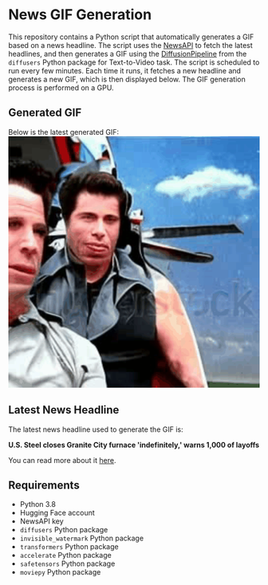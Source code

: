 # News GIF Generation
This repository contains a Python script that automatically generates a GIF based on a news headline. The script uses the [NewsAPI](https://newsapi.org/) to fetch the latest headlines, and then generates a GIF using the [DiffusionPipeline](https://github.com/huggingface/diffusers) from the `diffusers` Python package for Text-to-Video task.
The script is scheduled to run every few minutes. Each time it runs, it fetches a new headline and generates a new GIF, which is then displayed below. The GIF generation process is performed on a GPU.

## Generated GIF
Below is the latest generated GIF:
![Generated GIF](output.gif?raw=true&v=1701329688)

## Latest News Headline
The latest news headline used to generate the GIF is:

**U.S. Steel closes Granite City furnace 'indefinitely,' warns 1,000 of layoffs**

You can read more about it [here](https://www.stltoday.com/news/local/business/u-s-steel-closes-granite-city-furnace-indefinitely-warns-1-000-of-layoffs/article_ab640c26-8e3a-11ee-bb7f-47845afb44c9.html).

## Requirements
- Python 3.8
- Hugging Face account
- NewsAPI key
- `diffusers` Python package
- `invisible_watermark` Python package
- `transformers` Python package
- `accelerate` Python package
- `safetensors` Python package
- `moviepy` Python package
